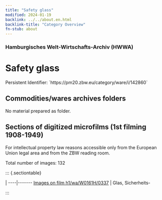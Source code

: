 ```yaml
---
title: "Safety glass"
modified: 2024-01-19
backlink: ../../about.en.html
backlink-title: "Category Overview"
fn-stub: about
---
```


### Hamburgisches Welt-Wirtschafts-Archiv (HWWA)

# Safety glass

<div class="hint">Persistent Identifier: `https://pm20.zbw.eu/category/ware/i/142860`</div>







## Commodities/wares archives folders





No material prepared as folder.



<a id="filmsections" />

## Sections of digitized microfilms (1st filming 1908-1949)

<p>For intellectual property law reasons accessible only from the European Union legal area and from the ZBW reading room.</p>



<p>Total number of images: 132</p>




::: {.sectiontable}

 | 
----|-------
<a class="btn" href="https://pm20.zbw.eu/film/h1/wa/W0161H/0337" rel="nofollow">Images on film h1/wa/W0161H/0337</a> | Glas, Sicherheits-


:::
















